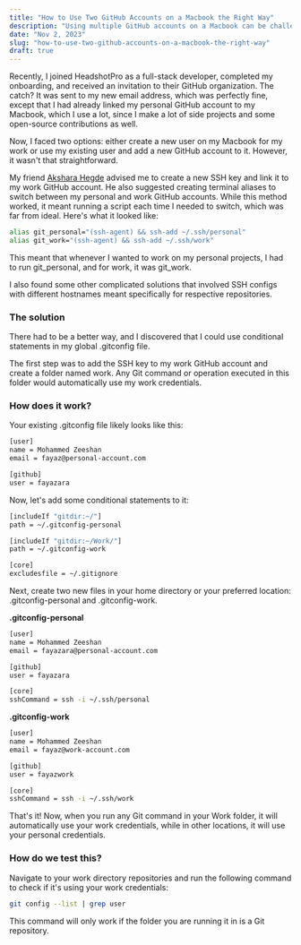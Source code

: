 ```yaml
---
title: "How to Use Two GitHub Accounts on a Macbook the Right Way"
description: "Using multiple GitHub accounts on a Macbook can be challenging, but there's a way to do it correctly."
date: "Nov 2, 2023"
slug: "how-to-use-two-github-accounts-on-a-macbook-the-right-way"
draft: true
---
```


Recently, I joined HeadshotPro as a full-stack developer, completed my onboarding, and received an invitation to their GitHub organization. The catch? It was sent to my new email address, which was perfectly fine, except that I had already linked my personal GitHub account to my Macbook, which I use a lot, since I make a lot of side projects and some open-source contributions as well.

Now, I faced two options: either create a new user on my Macbook for my work or use my existing user and add a new GitHub account to it. However, it wasn't that straightforward.

My friend [Akshara Hegde](https://twitter.com/akshara_dev) advised me to create a new SSH key and link it to my work GitHub account. He also suggested creating terminal aliases to switch between my personal and work GitHub accounts. While this method worked, it meant running a script each time I needed to switch, which was far from ideal. Here's what it looked like:

```bash
alias git_personal="(ssh-agent) && ssh-add ~/.ssh/personal"
alias git_work="(ssh-agent) && ssh-add ~/.ssh/work"
```

This meant that whenever I wanted to work on my personal projects, I had to run git_personal, and for work, it was git_work.

I also found some other complicated solutions that involved SSH configs with different hostnames meant specifically for respective repositories.

### The solution

There had to be a better way, and I discovered that I could use conditional statements in my global .gitconfig file.

The first step was to add the SSH key to my work GitHub account and create a folder named work. Any Git command or operation executed in this folder would automatically use my work credentials.

### How does it work?

Your existing .gitconfig file likely looks like this:

```bash
[user]
name = Mohammed Zeeshan
email = fayaz@personal-account.com

[github]
user = fayazara
```

Now, let's add some conditional statements to it:

```bash
[includeIf "gitdir:~/"]
path = ~/.gitconfig-personal

[includeIf "gitdir:~/Work/"]
path = ~/.gitconfig-work

[core]
excludesfile = ~/.gitignore
```

Next, create two new files in your home directory or your preferred location: .gitconfig-personal and .gitconfig-work.

**.gitconfig-personal**

```bash
[user]
name = Mohammed Zeeshan
email = fayazara@personal-account.com

[github]
user = fayazara

[core]
sshCommand = ssh -i ~/.ssh/personal
```

**.gitconfig-work**

```bash
[user]
name = Mohammed Zeeshan
email = fayaz@work-account.com

[github]
user = fayazwork

[core]
sshCommand = ssh -i ~/.ssh/work
```

That's it! Now, when you run any Git command in your Work folder, it will automatically use your work credentials, while in other locations, it will use your personal credentials.

### How do we test this?

Navigate to your work directory repositories and run the following command to check if it's using your work credentials:

```bash
git config --list | grep user
```

This command will only work if the folder you are running it in is a Git repository.

